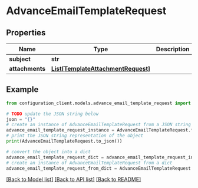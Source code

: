 # AdvanceEmailTemplateRequest


## Properties

Name | Type | Description | Notes
------------ | ------------- | ------------- | -------------
**subject** | **str** |  | [optional] 
**attachments** | [**List[TemplateAttachmentRequest]**](TemplateAttachmentRequest.md) |  | [optional] 

## Example

```python
from configuration_client.models.advance_email_template_request import AdvanceEmailTemplateRequest

# TODO update the JSON string below
json = "{}"
# create an instance of AdvanceEmailTemplateRequest from a JSON string
advance_email_template_request_instance = AdvanceEmailTemplateRequest.from_json(json)
# print the JSON string representation of the object
print(AdvanceEmailTemplateRequest.to_json())

# convert the object into a dict
advance_email_template_request_dict = advance_email_template_request_instance.to_dict()
# create an instance of AdvanceEmailTemplateRequest from a dict
advance_email_template_request_from_dict = AdvanceEmailTemplateRequest.from_dict(advance_email_template_request_dict)
```
[[Back to Model list]](../README.md#documentation-for-models) [[Back to API list]](../README.md#documentation-for-api-endpoints) [[Back to README]](../README.md)



